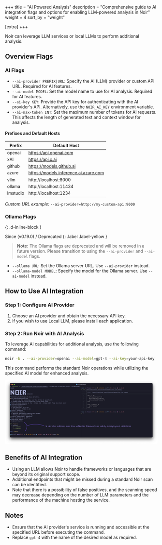 +++
title = "AI Powered Analysis"
description = "Comprehensive guide to AI integration flags and options for enabling LLM-powered analysis in Noir"
weight = 4
sort_by = "weight"

[extra]
+++

Noir can leverage LLM services or local LLMs to perform additional analysis.

## Overview Flags

### AI Flags

* `--ai-provider PREFIX|URL`: Specify the AI (LLM) provider or custom API URL. Required for AI features.
* `--ai-model MODEL`: Set the model name to use for AI analysis. Required for AI features.
* `--ai-key KEY`: Provide the API key for authenticating with the AI provider's API. Alternatively, use the `NOIR_AI_KEY` environment variable.
* `--ai-max-token INT`: Set the maximum number of tokens for AI requests. This affects the length of generated text and context window for analysis.

#### Prefixes and Default Hosts

| Prefix  | Default Host                          |
|---------|--------------------------------------|
| openai  | https://api.openai.com               |
| xAI     | https://api.x.ai                     |
| github  | https://models.github.ai             |
| azure   | https://models.inference.ai.azure.com|
| vllm    | http://localhost:8000                |
| ollama  | http://localhost:11434               |
| lmstudio| http://localhost:1234                |

*Custom URL example:* `--ai-provider=http://my-custom-api:9000`

### Ollama Flags
{: .d-inline-block }

Since (v0.19.0) / Deprecated
{: .label .label-yellow }

> **Note:** The Ollama flags are deprecated and will be removed in a future version. Please transition to using the `--ai-provider` and `--ai-model` flags.

* `--ollama URL`: Set the Ollama server URL. Use `--ai-provider` instead.
* `--ollama-model MODEL`: Specify the model for the Ollama server. Use `--ai-model` instead.

## How to Use AI Integration
### Step 1: Configure AI Provider

1. Choose an AI provider and obtain the necessary API key.
2. If you wish to use Local LLM, please install each application.

### Step 2: Run Noir with AI Analysis

To leverage AI capabilities for additional analysis, use the following command:

```bash
noir -b . --ai-provider=openai --ai-model=gpt-4 --ai-key=your-api-key
```

This command performs the standard Noir operations while utilizing the specified AI model for enhanced analysis.

![](./ai_integration.jpeg)

## Benefits of AI Integration

* Using an LLM allows Noir to handle frameworks or languages that are beyond its original support scope.
* Additional endpoints that might be missed during a standard Noir scan can be identified.
* Note that there is a possibility of false positives, and the scanning speed may decrease depending on the number of LLM parameters and the performance of the machine hosting the service.

## Notes

* Ensure that the AI provider's service is running and accessible at the specified URL before executing the command.
* Replace `gpt-4` with the name of the desired model as required.
